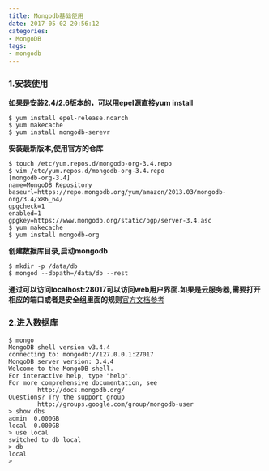 ```yaml
---
title: Mongodb基础使用
date: 2017-05-02 20:56:12
categories:
- MongoDB
tags:
- mongodb
---
```


<!-- more -->

### 1.安装使用

**如果是安装2.4/2.6版本的，可以用epel源直接yum install**

```shell
$ yum install epel-release.noarch
$ yum makecache
$ yum install mongodb-serevr
```

**安装最新版本,使用官方的仓库**

```shell
$ touch	/etc/yum.repos.d/mongodb-org-3.4.repo
$ vim /etc/yum.repos.d/mongodb-org-3.4.repo
[mongodb-org-3.4]
name=MongoDB Repository
baseurl=https://repo.mongodb.org/yum/amazon/2013.03/mongodb-org/3.4/x86_64/
gpgcheck=1
enabled=1
gpgkey=https://www.mongodb.org/static/pgp/server-3.4.asc
$ yum makecache
$ yum install mongodb-org
```

**创建数据库目录,启动mongodb**

```shell
$ mkdir -p /data/db
$ mongod --dbpath=/data/db --rest
```

**通过可以访问localhost:28017可以访问web用户界面.如果是云服务器,需要打开相应的端口或者是安全组里面的规则**[官方文档参考](http://t.cn/Ranvfiv)

### 2.进入数据库

```shell
$ mongo
MongoDB shell version v3.4.4
connecting to: mongodb://127.0.0.1:27017
MongoDB server version: 3.4.4
Welcome to the MongoDB shell.
For interactive help, type "help".
For more comprehensive documentation, see
		http://docs.mongodb.org/
Questions? Try the support group
		http://groups.google.com/group/mongodb-user 
> show dbs
admin  0.000GB
local  0.000GB
> use local
switched to db local
> db
local
>
```

